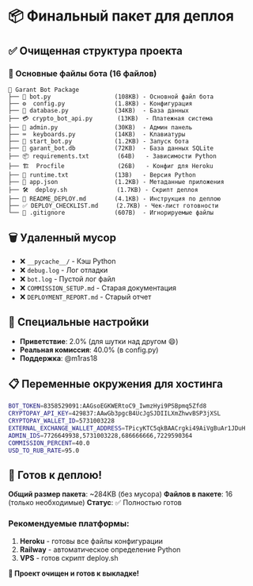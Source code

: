 # 📦 Финальный пакет для деплоя

## ✅ Очищенная структура проекта

### 🎯 Основные файлы бота (16 файлов)
```
📁 Garant Bot Package
├── 🤖 bot.py                  (108KB) - Основной файл бота
├── ⚙️  config.py              (1.8KB) - Конфигурация
├── 💾 database.py             (34KB)  - База данных
├── 💳 crypto_bot_api.py       (13KB)  - Платежная система
├── 👑 admin.py                (30KB)  - Админ панель
├── ⌨️  keyboards.py           (14KB)  - Клавиатуры
├── 🚀 start_bot.py            (1.2KB) - Запуск бота
├── 💾 garant_bot.db           (72KB)  - База данных SQLite
├── 📦 requirements.txt        (64B)   - Зависимости Python
├── 🏗️  Procfile               (26B)   - Конфиг для Heroku
├── 🐍 runtime.txt             (13B)   - Версия Python
├── 📱 app.json                (1.2KB) - Метаданные приложения
├── 🛠️  deploy.sh              (1.7KB) - Скрипт деплоя
├── 📖 README_DEPLOY.md        (4.1KB) - Инструкция по деплою
├── ✅ DEPLOY_CHECKLIST.md     (2.7KB) - Чек-лист готовности
└── 🚫 .gitignore              (607B)  - Игнорируемые файлы
```

## 🗑️ Удаленный мусор
- ❌ `__pycache__/` - Кэш Python
- ❌ `debug.log` - Лог отладки
- ❌ `bot.log` - Пустой лог файл
- ❌ `COMMISSION_SETUP.md` - Старая документация
- ❌ `DEPLOYMENT_REPORT.md` - Старый отчет

## 🎯 Специальные настройки
- **Приветствие**: 2.0% (для шутки над другом 😄)
- **Реальная комиссия**: 40.0% (в config.py)
- **Поддержка**: @m1ras18

## 📋 Переменные окружения для хостинга
```bash
BOT_TOKEN=8358529091:AAGsoEGKWERtoC9_IwmzHyi9PSBpmq5Zfd8
CRYPTOPAY_API_KEY=429837:AAwGb3pgcB4UcJgSJDIILXmZhwvBSP3jXSL
CRYPTOPAY_WALLET_ID=5731003228
EXTERNAL_EXCHANGE_WALLET_ADDRESS=TPicyKTC5qkBAACrgki49AiVgBuAr1JDuH
ADMIN_IDS=7726649938,5731003228,686666666,7229590364
COMMISSION_PERCENT=40.0
USD_TO_RUB_RATE=95.0
```

## 🚀 Готов к деплою!

**Общий размер пакета**: ~284KB (без мусора)
**Файлов в пакете**: 16 (только необходимые)
**Статус**: ✅ Полностью готов

### Рекомендуемые платформы:
1. **Heroku** - готовы все файлы конфигурации
2. **Railway** - автоматическое определение Python
3. **VPS** - готов скрипт deploy.sh

**🎉 Проект очищен и готов к выкладке!**